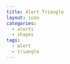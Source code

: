 ```yaml
---
title: Alert Triangle
layout: icon
categories:
  - alerts
  - shapes
tags:
  - alert
  - triangle
---
```

